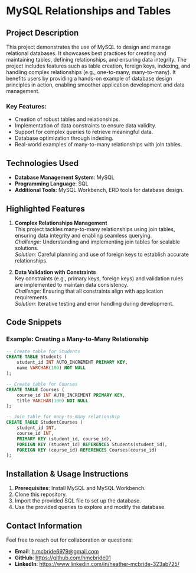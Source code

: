 
# MySQL Relationships and Tables

## Project Description
This project demonstrates the use of MySQL to design and manage relational databases. It showcases best practices for creating and maintaining tables, defining relationships, and ensuring data integrity. The project includes features such as table creation, foreign keys, indexing, and handling complex relationships (e.g., one-to-many, many-to-many). It benefits users by providing a hands-on example of database design principles in action, enabling smoother application development and data management.

### Key Features:
- Creation of robust tables and relationships.
- Implementation of data constraints to ensure data validity.
- Support for complex queries to retrieve meaningful data.
- Database optimization through indexing.
- Real-world examples of many-to-many relationships with join tables.

## Technologies Used
- **Database Management System**: MySQL  
- **Programming Language**: SQL  
- **Additional Tools**: MySQL Workbench, ERD tools for database design.

## Highlighted Features
1. **Complex Relationships Management**  
   This project tackles many-to-many relationships using join tables, ensuring data integrity and enabling seamless querying.  
   _Challenge:_ Understanding and implementing join tables for scalable solutions.  
   _Solution:_ Careful planning and use of foreign keys to establish accurate relationships.

2. **Data Validation with Constraints**  
   Key constraints (e.g., primary keys, foreign keys) and validation rules are implemented to maintain data consistency.  
   _Challenge:_ Ensuring that all constraints align with application requirements.  
   _Solution:_ Iterative testing and error handling during development.

## Code Snippets
### Example: Creating a Many-to-Many Relationship
```sql
-- Create table for Students
CREATE TABLE Students (
    student_id INT AUTO_INCREMENT PRIMARY KEY,
    name VARCHAR(100) NOT NULL
);

-- Create table for Courses
CREATE TABLE Courses (
    course_id INT AUTO_INCREMENT PRIMARY KEY,
    title VARCHAR(100) NOT NULL
);

-- Join table for many-to-many relationship
CREATE TABLE StudentCourses (
    student_id INT,
    course_id INT,
    PRIMARY KEY (student_id, course_id),
    FOREIGN KEY (student_id) REFERENCES Students(student_id),
    FOREIGN KEY (course_id) REFERENCES Courses(course_id)
);
```

## Installation & Usage Instructions
1. **Prerequisites**: Install MySQL and MySQL Workbench.  
2. Clone this repository.  
3. Import the provided SQL file to set up the database.  
4. Use the provided queries to explore and modify the database.  




## Contact Information
Feel free to reach out for collaboration or questions:  
- **Email**: h.mcbride6979@gmail.com  
- **GitHub**: https://github.com/hmcbride01
- **LinkedIn**: https://www.linkedin.com/in/heather-mcbride-323ab725/







